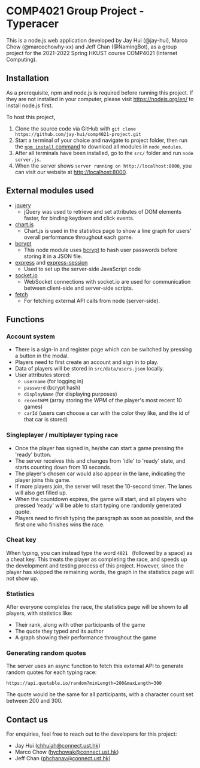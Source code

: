 # COMP4021 Group Project - Typeracer
This is a node.js web application developed by Jay Hui (@jay-hui), Marco Chow (@marcochowhy-xx) and Jeff Chan (@NamingBot), as a group project for the 2021-2022 Spring HKUST course COMP4021 (Internet Computing).

## Installation
As a prerequisite, npm and node.js is required before running this project. If they are not installed in your computer, please visit <https://nodejs.org/en/> to install node.js first.

To host this project,
1. Clone the source code via GitHub with `git clone https://github.com/jay-hui/comp4021-project.git`
2. Start a terminal of your choice and navigate to project folder, then run the [`npm install` command](https://docs.npmjs.com/downloading-and-installing-packages-locally) to download all modules in `node_modules`.
3. After all terminals have been installed, go to the ``src/`` folder and run `node server.js`.
4. When the server shows `server running on http://localhost:8000`, you can visit our website at <http://localhost:8000>.

## External modules used
- [jquery](https://jquery.com/)
    - jQuery was used to retrieve and set attributes of DOM elements faster, for binding keydown and click events.
- [chart.js](https://www.chartjs.org/)
    - Chart.js is used in the statistics page to show a line graph for users' overall performance throughout each game.
- [bcrypt](https://www.npmjs.com/package/bcrypt)
    - This node module uses [bcrypt](https://en.wikipedia.org/wiki/Bcrypt) to hash user passwords before storing it in a JSON file.
- [express](https://expressjs.com/) and [express-session](https://github.com/expressjs/session#readme)
    - Used to set up the server-side JavaScript code
- [socket.io](https://socket.io/)
    - WebSocket connections with socket.io are used for communication between client-side and server-side scripts.
- [fetch](https://www.npmjs.com/package/fetch)
    - For fetching external API calls from node (server-side).

## Functions

### Account system
- There is a sign-in and register page which can be switched by pressing a button in the modal.
- Players need to first create an account and sign in to play.
- Data of players will be stored in `src/data/users.json` locally.
- User attributes stored:
    - `username` (for logging in)
    - `password` (bcrypt hash)
    - `displayName` (for displaying purposes)
    - `recentWPM` (array storing the WPM of the player's most recent 10 games)
    - `carId` (users can choose a car with the color they like, and the id of that car is stored)

### Singleplayer / multiplayer typing race
- Once the player has signed in, he/she can start a game pressing the 'ready' button.
- The server receives this and changes from 'idle' to 'ready' state, and starts counting down from 10 seconds.
- The player's chosen car would also appear in the lane, indicating the player joins this game.
- If more players join, the server will reset the 10-second timer. The lanes will also get filled up.
- When the countdown expires, the game will start, and all players who pressed 'ready' will be able to start typing one randomly generated quote.
- Players need to finish typing the paragraph as soon as possible, and the first one who finishes wins the race.

### Cheat key
When typing, you can instead type the word `4021 ` (followed by a space) as a cheat key. This treats the player as completing the race, and speeds up the development and testing process of this project. However, since the player has skipped the remaining words, the graph in the statistics page will not show up.

### Statistics
After everyone completes the race, the statistics page will be shown to all players, with statistics like:
- Their rank, along with other participants of the game
- The quote they typed and its author
- A graph showing their performance throughout the game

### Generating random quotes
The server uses an async function to fetch this external API to generate random quotes for each typing race:
```
https://api.quotable.io/random?minLength=200&maxLength=300
```
The quote would be the same for all participants, with a character count set between 200 and 300.

## Contact us
For enquiries, feel free to reach out to the developers for this project:
- Jay Hui (chhuiah@connect.ust.hk)
- Marco Chow (hychowak@connect.ust.hk)
- Jeff Chan (phchanav@connect.ust.hk)